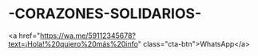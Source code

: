 # -CORAZONES-SOLIDARIOS-
&lt;a href="https://wa.me/59112345678?text=¡Hola!%20quiero%20más%20info" class="cta-btn">WhatsApp&lt;/a>
